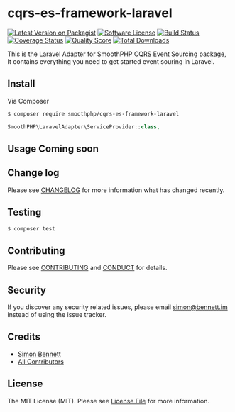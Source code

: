# cqrs-es-framework-laravel

[![Latest Version on Packagist][ico-version]][link-packagist]
[![Software License][ico-license]](LICENSE.md)
[![Build Status][ico-travis]][link-travis]
[![Coverage Status][ico-scrutinizer]][link-scrutinizer]
[![Quality Score][ico-code-quality]][link-code-quality]
[![Total Downloads][ico-downloads]][link-downloads]

This is the Laravel Adapter for SmoothPHP CQRS Event Sourcing package, It contains everything you need to get started event souring in Laravel. 
## Install

Via Composer

``` bash
$ composer require smoothphp/cqrs-es-framework-laravel
```

``` php
SmoothPHP\LaravelAdapter\ServiceProvider::class,

```

## Usage Coming soon





## Change log

Please see [CHANGELOG](CHANGELOG.md) for more information what has changed recently.

## Testing

``` bash
$ composer test
```

## Contributing

Please see [CONTRIBUTING](CONTRIBUTING.md) and [CONDUCT](CONDUCT.md) for details.

## Security

If you discover any security related issues, please email simon@bennett.im instead of using the issue tracker.

## Credits

- [Simon Bennett][link-author]
- [All Contributors][link-contributors]

## License

The MIT License (MIT). Please see [License File](LICENSE.md) for more information.

[ico-version]: https://img.shields.io/packagist/v/league/cqrs-es-framework-laravel.svg?style=flat-square
[ico-license]: https://img.shields.io/badge/license-MIT-brightgreen.svg?style=flat-square
[ico-travis]: https://img.shields.io/travis/thephpleague/cqrs-es-framework-laravel/master.svg?style=flat-square
[ico-scrutinizer]: https://img.shields.io/scrutinizer/coverage/g/thephpleague/cqrs-es-framework-laravel.svg?style=flat-square
[ico-code-quality]: https://img.shields.io/scrutinizer/g/thephpleague/cqrs-es-framework-laravel.svg?style=flat-square
[ico-downloads]: https://img.shields.io/packagist/dt/league/cqrs-es-framework-laravel.svg?style=flat-square

[link-packagist]: https://packagist.org/packages/league/cqrs-es-framework-laravel
[link-travis]: https://travis-ci.org/thephpleague/cqrs-es-framework-laravel
[link-scrutinizer]: https://scrutinizer-ci.com/g/thephpleague/cqrs-es-framework-laravel/code-structure
[link-code-quality]: https://scrutinizer-ci.com/g/thephpleague/cqrs-es-framework-laravel
[link-downloads]: https://packagist.org/packages/league/cqrs-es-framework-laravel
[link-author]: https://github.com/mrsimonbennett
[link-contributors]: ../../contributors
